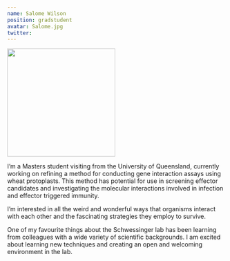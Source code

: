 ```yaml
---
name: Salome Wilson
position: gradstudent
avatar: Salome.jpg
twitter: 
---
```


<img width="250" src="{{site.baseurl}}/images/people/{{page.avatar}}" data-action="zoom">

I’m a Masters student visiting from the University of Queensland, currently working on refining a method for conducting gene interaction assays using wheat protoplasts.  This method has potential for use in screening effector candidates and investigating the molecular interactions involved in infection and effector triggered immunity.

I’m interested in all the weird and wonderful ways that organisms interact with each other and the fascinating strategies they employ to survive.

One of my favourite things about the Schwessinger lab has been learning from colleagues with a wide variety of scientific backgrounds.  I am excited about learning new techniques and creating an open and welcoming environment in the lab.
